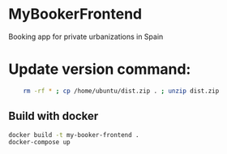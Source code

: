 # MyBookerFrontend
Booking app for private urbanizations in Spain

# Update version command:

```sh
    rm -rf * ; cp /home/ubuntu/dist.zip . ; unzip dist.zip
```

## Build with docker

```sh
docker build -t my-booker-frontend .
docker-compose up
```